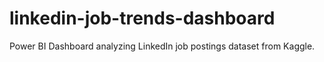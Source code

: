 # linkedin-job-trends-dashboard
Power BI Dashboard analyzing LinkedIn job postings dataset from Kaggle.
